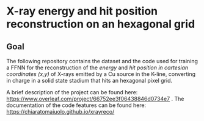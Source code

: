# X-ray energy and hit position reconstruction on an hexagonal grid
## Goal
The following repository contains the dataset and the code used for training a FFNN for the reconstruction of the _energy_ and _hit position in cartesian coordinates (x,y)_ of X-rays emitted by a Cu source in the K-line, converting in charge in a solid state stadium that hits an hexagonal pixel grid.

A brief description of the project can be found here: https://www.overleaf.com/project/66752ee3f06438846d0734e7 .
The documentation of the code features can be found here: https://chiaratomaiuolo.github.io/xrayreco/
